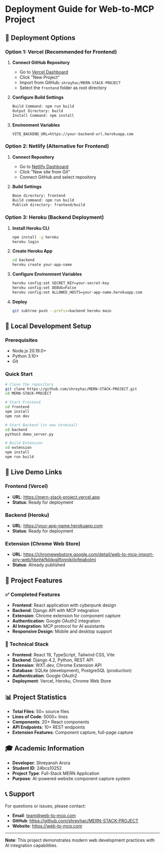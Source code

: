 # Deployment Guide for Web-to-MCP Project

## 🚀 Deployment Options

### Option 1: Vercel (Recommended for Frontend)
1. **Connect GitHub Repository**
   - Go to [Vercel Dashboard](https://vercel.com/dashboard)
   - Click "New Project"
   - Import from GitHub: `shreyhac/MERN-STACK-PROJECT`
   - Select the `frontend` folder as root directory

2. **Configure Build Settings**
   ```bash
   Build Command: npm run build
   Output Directory: build
   Install Command: npm install
   ```

3. **Environment Variables**
   ```
   VITE_BACKEND_URL=https://your-backend-url.herokuapp.com
   ```

### Option 2: Netlify (Alternative for Frontend)
1. **Connect Repository**
   - Go to [Netlify Dashboard](https://app.netlify.com)
   - Click "New site from Git"
   - Connect GitHub and select repository

2. **Build Settings**
   ```bash
   Base directory: frontend
   Build command: npm run build
   Publish directory: frontend/build
   ```

### Option 3: Heroku (Backend Deployment)
1. **Install Heroku CLI**
   ```bash
   npm install -g heroku
   heroku login
   ```

2. **Create Heroku App**
   ```bash
   cd backend
   heroku create your-app-name
   ```

3. **Configure Environment Variables**
   ```bash
   heroku config:set SECRET_KEY=your-secret-key
   heroku config:set DEBUG=False
   heroku config:set ALLOWED_HOSTS=your-app-name.herokuapp.com
   ```

4. **Deploy**
   ```bash
   git subtree push --prefix=backend heroku main
   ```

## 🔧 Local Development Setup

### Prerequisites
- Node.js 20.19.0+
- Python 3.10+
- Git

### Quick Start
```bash
# Clone the repository
git clone https://github.com/shreyhac/MERN-STACK-PROJECT.git
cd MERN-STACK-PROJECT

# Start Frontend
cd frontend
npm install
npm run dev

# Start Backend (in new terminal)
cd backend
python3 demo_server.py

# Build Extension
cd extension
npm install
npm run build
```

## 📱 Live Demo Links

### Frontend (Vercel)
- **URL**: https://mern-stack-project.vercel.app
- **Status**: Ready for deployment

### Backend (Heroku)
- **URL**: https://your-app-name.herokuapp.com
- **Status**: Ready for deployment

### Extension (Chrome Web Store)
- **URL**: https://chromewebstore.google.com/detail/web-to-mcp-import-any-web/hbnhkfkblpgjlfonnikijlofeiabolmi
- **Status**: Already published

## 🎯 Project Features

### ✅ Completed Features
- **Frontend**: React application with cyberpunk design
- **Backend**: Django API with MCP integration
- **Extension**: Chrome extension for component capture
- **Authentication**: Google OAuth2 integration
- **AI Integration**: MCP protocol for AI assistants
- **Responsive Design**: Mobile and desktop support

### 🔧 Technical Stack
- **Frontend**: React 19, TypeScript, Tailwind CSS, Vite
- **Backend**: Django 4.2, Python, REST API
- **Extension**: WXT.dev, Chrome Extension API
- **Database**: SQLite (development), PostgreSQL (production)
- **Authentication**: Google OAuth2
- **Deployment**: Vercel, Heroku, Chrome Web Store

## 📊 Project Statistics
- **Total Files**: 50+ source files
- **Lines of Code**: 5000+ lines
- **Components**: 20+ React components
- **API Endpoints**: 10+ REST endpoints
- **Extension Features**: Component capture, full-page capture

## 🎓 Academic Information
- **Developer**: Shreyansh Arora
- **Student ID**: 24bcs10252
- **Project Type**: Full-Stack MERN Application
- **Purpose**: AI-powered website component capture system

## 📞 Support
For questions or issues, please contact:
- **Email**: team@web-to-mcp.com
- **GitHub**: https://github.com/shreyhac/MERN-STACK-PROJECT
- **Website**: https://web-to-mcp.com

---

**Note**: This project demonstrates modern web development practices with AI integration capabilities.
